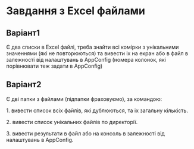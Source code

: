 <h1>Завдання з Excel файлами</h1>
<h2>Варіант1</h2>
<p>Є два списки в Excel файлі, треба знайти всі комірки з унікальними значеннями (які не повторюються) 
та вивести іх на екран або в файл  в залежності від налаштувань 
в AppConfig (номера колонок, які порівнювати теж задати в AppConfig)</p>
<h2>Варіант2</h2>
<p>Є дві папки з файлами (підпапки фраховуємо),  за командою:
      <p> 1. вивести список всіх файлів, які дублюються, та іх загальну кількість.</p>
      <p> 2. вивести список унікальних файлів по директорії.</p>
       <p>3. вивести результати в файл або на консоль в залежності від налаштувань в AppConfig.</p></p>
